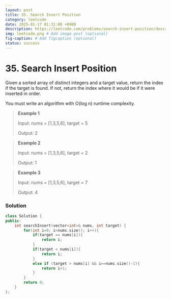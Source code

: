 ```yaml
---
layout: post
title: 35. Search Insert Position
category: leetcode
date: 2025-01-17 01:31:00 +0900
description: https://leetcode.com/problems/search-insert-position/description/
img: leetcode.png # Add image post (optional)
fig-caption: # Add figcaption (optional)
status: success
---
```



# 35. Search Insert Position

Given a sorted array of distinct integers and a target value, return the index if the target is found. If not, return the index where it would be if it were inserted in order.

You must write an algorithm with O(log n) runtime complexity.

 

> **Example 1**
> 
> Input: nums = [1,3,5,6], target = 5
> 
> Output: 2

> **Example 2**
> 
> Input: nums = [1,3,5,6], target = 2
> 
> Output: 1

> **Example 3**
> 
> Input: nums = [1,3,5,6], target = 7
> 
> Output: 4


### Solution

```cpp
class Solution {
public:
    int searchInsert(vector<int>& nums, int target) {
        for(int i=0; i<nums.size(); i++){
            if(target == nums[i]){
                return i;
            }
            if(target < nums[i]){
                return i;
            }
            else if (target > nums[i] && i==nums.size()-1){
                return i+1;
            }
        }
        return 0;
    }
};
```